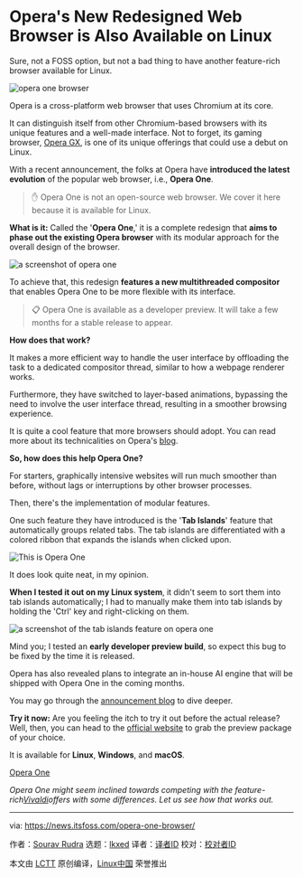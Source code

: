 [#]: subject: "Opera's New Redesigned Web Browser is Also Available on Linux"
[#]: via: "https://news.itsfoss.com/opera-one-browser/"
[#]: author: "Sourav Rudra https://news.itsfoss.com/author/sourav/"
[#]: collector: "lkxed"
[#]: translator: " "
[#]: reviewer: " "
[#]: publisher: " "
[#]: url: " "

Opera's New Redesigned Web Browser is Also Available on Linux
======

Sure, not a FOSS option, but not a bad thing to have another feature-rich browser available for Linux.

![opera one browser][1]

Opera is a cross-platform web browser that uses Chromium at its core.

It can distinguish itself from other Chromium-based browsers with its unique features and a well-made interface. Not to forget, its gaming browser, [Opera GX][2], is one of its unique offerings that could use a debut on Linux.

With a recent announcement, the folks at Opera have **introduced the latest evolution** of the popular web browser, i.e., **Opera One**.

> ✋ Opera One is not an open-source web browser. We cover it here because it is available for Linux.

**What is it:** Called the '**Opera One**,' it is a complete redesign that **aims to phase out the existing Opera browser** with its modular approach for the overall design of the browser.

![a screenshot of opera one][3]

To achieve that, this redesign **features a new multithreaded compositor** that enables Opera One to be more flexible with its interface.

> 📋 Opera One is available as a developer preview. It will take a few months for a stable release to appear.

**How does that work?**

It makes a more efficient way to handle the user interface by offloading the task to a dedicated compositor thread, similar to how a webpage renderer works.

Furthermore, they have switched to layer-based animations, bypassing the need to involve the user interface thread, resulting in a smoother browsing experience.

It is quite a cool feature that more browsers should adopt. You can read more about its technicalities on Opera's [blog][4].

**So, how does this help Opera One?**

For starters, graphically intensive websites will run much smoother than before, without lags or interruptions by other browser processes.

Then, there's the implementation of modular features.

One such feature they have introduced is the '**Tab Islands**' feature that automatically groups related tabs. The tab islands are differentiated with a colored ribbon that expands the islands when clicked upon.

![This is Opera One][5]

It does look quite neat, in my opinion.

**When I tested it out on my Linux system**, it didn't seem to sort them into tab islands automatically; I had to manually make them into tab islands by holding the 'Ctrl' key and right-clicking on them.

![a screenshot of the tab islands feature on opera one][6]

Mind you; I tested an **early developer preview build**, so expect this bug to be fixed by the time it is released.

Opera has also revealed plans to integrate an in-house AI engine that will be shipped with Opera One in the coming months.

You may go through the [announcement blog][7] to dive deeper.

**Try it now:** Are you feeling the itch to try it out before the actual release? Well, then, you can head to the [official website][8] to grab the preview package of your choice.

It is available for **Linux**, **Windows**, and **macOS**.

[Opera One][8]

_Opera One might seem inclined towards competing with the feature-rich_[_Vivaldi_][9]_offers with some differences. Let us see how that works out._

--------------------------------------------------------------------------------

via: https://news.itsfoss.com/opera-one-browser/

作者：[Sourav Rudra][a]
选题：[lkxed][b]
译者：[译者ID](https://github.com/译者ID)
校对：[校对者ID](https://github.com/校对者ID)

本文由 [LCTT](https://github.com/LCTT/TranslateProject) 原创编译，[Linux中国](https://linux.cn/) 荣誉推出

[a]: https://news.itsfoss.com/author/sourav/
[b]: https://github.com/lkxed/
[1]: https://news.itsfoss.com/content/images/size/w1304/2023/04/opera-one-release.jpg
[2]: https://itsfoss.com/best-browsers-ubuntu-linux/?ref=news.itsfoss.com
[3]: https://news.itsfoss.com/content/images/2023/04/Opera-One.jpg
[4]: https://blogs.opera.com/desktop/2023/04/opera-one-multithreaded-compositor/?ref=news.itsfoss.com
[5]: https://youtu.be/hCUnlkfDOWI
[6]: https://news.itsfoss.com/content/images/2023/04/Opera-One_2.jpg
[7]: https://blogs.opera.com/news/2023/04/opera-one-developer/?ref=news.itsfoss.com
[8]: https://www.opera.com/one?ref=news.itsfoss.com
[9]: https://news.itsfoss.com/vivaldi-6-0/